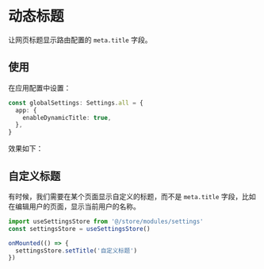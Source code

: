# 动态标题

让网页标题显示路由配置的 `meta.title` 字段。

## 使用

在应用配置中设置：

```ts {2-4}
const globalSettings: Settings.all = {
  app: {
    enableDynamicTitle: true,
  },
}
```

效果如下：

<ZoomImg src="/dynamic-title.gif" />

## 自定义标题

有时候，我们需要在某个页面显示自定义的标题，而不是 `meta.title` 字段，比如在编辑用户的页面，显示当前用户的名称。

```ts
import useSettingsStore from '@/store/modules/settings'
const settingsStore = useSettingsStore()

onMounted(() => {
  settingsStore.setTitle('自定义标题')
})
```